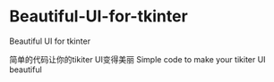 # Beautiful-UI-for-tkinter
Beautiful UI for tkinter

简单的代码让你的tikiter UI变得美丽
Simple code to make your tikiter UI beautiful
